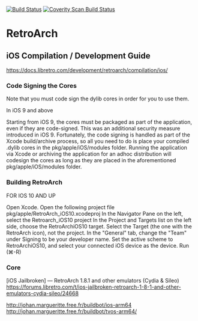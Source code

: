 [![Build Status](https://travis-ci.org/libretro/RetroArch.svg?branch=master)](https://travis-ci.org/libretro/RetroArch)
[![Coverity Scan Build Status](https://scan.coverity.com/projects/8936/badge.svg)](https://scan.coverity.com/projects/retroarch)

# RetroArch

## iOS Compilation / Development Guide
https://docs.libretro.com/development/retroarch/compilation/ios/

### Code Signing the Cores

Note that you must code sign the dylib cores in order for you to use them.

In iOS 9 and above

Starting from iOS 9, the cores must be packaged as part of the application, even if they are code-signed. This was an additional security measure introduced in iOS 9. Fortunately, the code signing is handled as part of the Xcode build/archive process, so all you need to do is place your compiled .dylib cores in the pkg/apple/iOS/modules folder. Running the application via Xcode or archiving the application for an adhoc distribution will codesign the cores as long as they are placed in the aforementioned pkg/apple/iOS/modules folder.


### Building RetroArch

FOR IOS 10 AND UP

Open Xcode.
Open the following project file pkg/apple/RetroArch_iOS10.xcodeproj
In the Navigator Pane on the left, select the Retroarch_iOS10 project
In the Project and Targets list on the left side, choose the RetroArchiOS10 target. Select the Target (the one with the RetroArch icon), not the project.
In the "General" tab, change the "Team" under Signing to be your developer name.
Set the active scheme to RetroArchiOS10, and select your connected iOS device as the device.
Run (⌘-R)


### Core
[iOS Jailbroken] — RetroArch 1.8.1 and other emulators (Cydia & Sileo)
https://forums.libretro.com/t/ios-jailbroken-retroarch-1-8-1-and-other-emulators-cydia-sileo/24668

http://johan.margueritte.free.fr/buildbot/ios-arm64
http://johan.margueritte.free.fr/buildbot/tvos-arm64/
